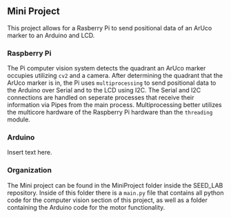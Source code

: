 ## Mini Project

This project allows for a Rasberry Pi to send positional data of an ArUco marker to an Arduino and LCD.

### Raspberry Pi

The Pi computer vision system detects the quadrant an ArUco marker occupies utilizing `cv2` and a camera. After determining the quadrant that the ArUco marker is in, the Pi uses `multiprocessing` to send positional data to the Arduino over Serial and to the LCD using I2C.  The Serial and I2C connections are handled on seperate processes that receive their information via Pipes from the main process. Multiprocessing better utilizes the multicore hardware of the Raspberry Pi hardware than the `threading` module.

### Arduino

Insert text here.

### Organization

The Mini project can be found in the MiniProject folder inside the SEED_LAB repository. Inside of this folder there is a `main.py` file that contains all python code for the computer vision section of this project, as well as a folder containing the Arduino code for the motor functionality.

